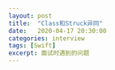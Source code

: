 ```yaml
---
layout: post
title:  "Class和Struck异同"
date:   2020-04-17 20:30:00
categories: interview
tags: [Swift]
excerpt: 面试时遇到的问题
---
```


